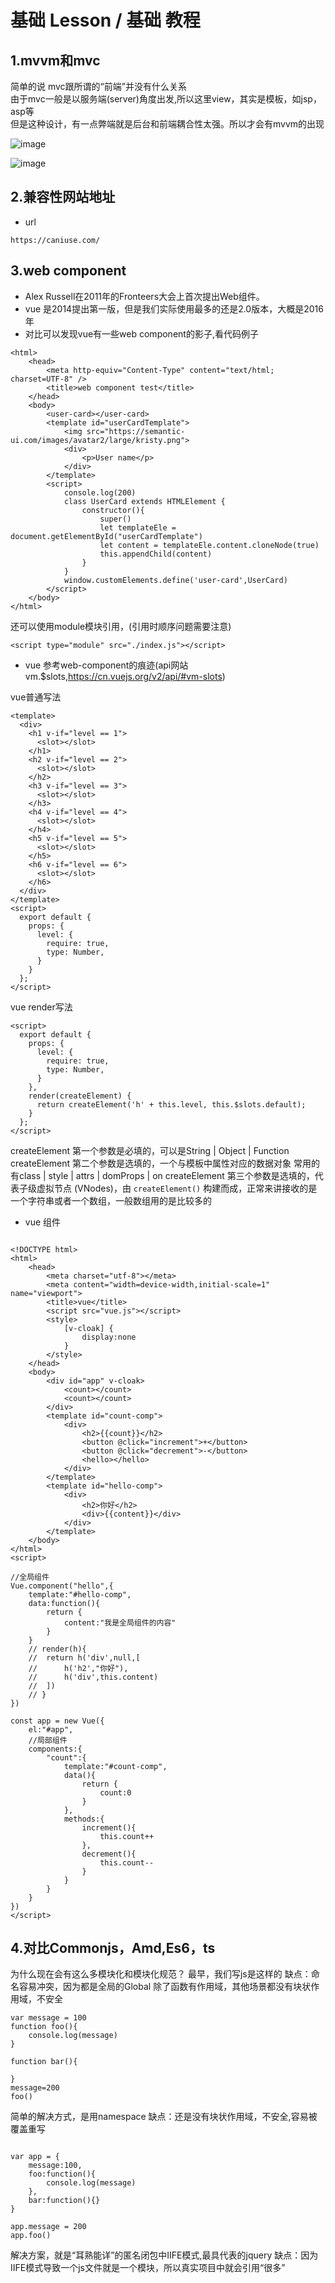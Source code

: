 # 基础 Lesson / 基础 教程

## 1.mvvm和mvc

简单的说 mvc跟所谓的“前端”并没有什么关系  
由于mvc一般是以服务端(server)角度出发,所以这里view，其实是模板，如jsp，asp等  
但是这种设计，有一点弊端就是后台和前端耦合性太强。所以才会有mvvm的出现  

![image](https://woodyhello.com/assets/imgs/lesson/vue/mvc.png)

![image](https://woodyhello.com/assets/imgs/lesson/vue/mvvm.png)

## 2.兼容性网站地址

- url

```
https://caniuse.com/
```

## 3.web component

- Alex Russell在2011年的Fronteers大会上首次提出Web组件。
- vue 是2014提出第一版，但是我们实际使用最多的还是2.0版本，大概是2016年
- 对比可以发现vue有一些web component的影子,看代码例子
```
<html>
    <head>
        <meta http-equiv="Content-Type" content="text/html; charset=UTF-8" />
        <title>web component test</title>
    </head>
    <body>
        <user-card></user-card>
        <template id="userCardTemplate">
            <img src="https://semantic-ui.com/images/avatar2/large/kristy.png">
            <div>
                <p>User name</p>
            </div>
        </template>
        <script>
            console.log(200)
            class UserCard extends HTMLElement {
                constructor(){
                    super()
                    let templateEle = document.getElementById("userCardTemplate")
                    let content = templateEle.content.cloneNode(true)
                    this.appendChild(content)
                }
            }
            window.customElements.define('user-card',UserCard)
        </script>
    </body>
</html>
```

还可以使用module模块引用，(引用时顺序问题需要注意)

```
<script type="module" src="./index.js"></script>
```

- vue 参考web-component的痕迹(api网站vm.$slots,https://cn.vuejs.org/v2/api/#vm-slots)

vue普通写法
```
<template>
  <div>
    <h1 v-if="level == 1">
      <slot></slot>
    </h1>
    <h2 v-if="level == 2">
      <slot></slot>
    </h2>
    <h3 v-if="level == 3">
      <slot></slot>
    </h3>
    <h4 v-if="level == 4">
      <slot></slot>
    </h4>
    <h5 v-if="level == 5">
      <slot></slot>
    </h5>
    <h6 v-if="level == 6">
      <slot></slot>
    </h6>
  </div>
</template>
<script>
  export default {
    props: {
      level: {
        require: true,
        type: Number,
      }
    }
  };
</script>
```
vue render写法
```
<script>
  export default {
    props: {
      level: {
        require: true,
        type: Number,
      }
    },
    render(createElement) {
      return createElement('h' + this.level, this.$slots.default);
    }
  };
</script>
```
createElement 第一个参数是必填的，可以是String | Object | Function
createElement 第二个参数是选填的，一个与模板中属性对应的数据对象 常用的有class | style | attrs | domProps | on
createElement 第三个参数是选填的，代表子级虚拟节点 (VNodes)，由 `createElement()` 构建而成，正常来讲接收的是一个字符串或者一个数组，一般数组用的是比较多的

- vue 组件

```

<!DOCTYPE html>
<html>
	<head>
		<meta charset="utf-8"></meta>
		<meta content="width=device-width,initial-scale=1" name="viewport">
		<title>vue</title>
		<script src="vue.js"></script>
		<style>
			[v-cloak] {
				display:none
			}
		</style>
	</head>
	<body>
		<div id="app" v-cloak>	
			<count></count>
			<count></count>
		</div>
		<template id="count-comp">
			<div>
				<h2>{{count}}</h2>
				<button @click="increment">+</button>
				<button @click="decrement">-</button>
				<hello></hello>
			</div>
		</template>
		<template id="hello-comp">
			<div>
				<h2>你好</h2>
				<div>{{content}}</div>
			</div>
		</template>
	</body>
</html>
<script>

//全局组件
Vue.component("hello",{
	template:"#hello-comp",
	data:function(){
		return {
			content:"我是全局组件的内容"
		}
	}
    // render(h){
	// 	return h('div',null,[
	// 		h('h2',"你好"),
	// 		h('div',this.content)
	// 	])
	// }
})

const app = new Vue({
	el:"#app",
	//局部组件
	components:{
		"count":{
			template:"#count-comp",
			data(){
				return {
					count:0
				}
			},
			methods:{
				increment(){
					this.count++
				},
				decrement(){
					this.count--
				}
			}
		}
	}
})
</script>

```

## 4.对比Commonjs，Amd,Es6，ts

为什么现在会有这么多模块化和模块化规范？
最早，我们写js是这样的
缺点：命名容易冲突，因为都是全局的Global
     除了函数有作用域，其他场景都没有块状作用域，不安全
```
var message = 100
function foo(){
    console.log(message)
}

function bar(){

}
message=200
foo()
```
简单的解决方式，是用namespace
缺点：还是没有块状作用域，不安全,容易被覆盖重写
```

var app = {
    message:100,
    foo:function(){
        console.log(message)
    },
    bar:function(){}
}

app.message = 200
app.foo()
```
解决方案，就是“耳熟能详”的匿名闭包中IIFE模式,最具代表的jquery
缺点：因为IIFE模式导致一个js文件就是一个模块，所以真实项目中就会引用“很多”<script>标签
     在引用很多的<script>标签中，顺序(设计依赖关系)和升级问题
```
var app = (function(){
    var message = 100 //私有
    var foo = function(){
        console.log(message)
    }
    return {
        foo:foo
    }
  //  window.$ = {foo} //模仿jquery写法
})()
app.message = 200
app.foo()
```
- Commonjs
    导入导出
    导入：
    ```
    require('xx/xx')
    ```
    导出：
    ```
    module.exports = xxx
    exports.x = xxx
    ```
    注意上面两种方式其实都是exports = {} ，只不过module.exports是整个替换，而exports.x是部分赋值
    缺点：版本问题，性能问题，以及大势所趋

- AMD
    代表作：angluarjs(1.0^)
    其实amd是old school的，明显能从iife模式和web-component种看出写法的相似性
    ```
    define(function(){
        return 模块
    })
    
    define(['module1','module2'],function(m1,m2){
        return 模块
    })
    
    require(['module1','module2'],function(m1,m2){
        
    })
    ```
    优点：异步依赖加载（解决了IIEF模式下的问题）
    缺点：工作量大，后期维护让人头痛，推出最早，所以历史问题很多
    
- ES
    | 版本   | 描述   | 
    | ------ | ------ | 
    | ES1, ES2, ES3, ES4 | 大家都认为ES6 和 ES2015 是同一个东西. |
    | ES5-2009 |  |
    | ES6 / ES2015 - 2015 | 起先被推广的名字是ES6。然而组委会要求ECMAScript必须做到 |
    | ES2016 (ES7) - 2016 | 每年做一次更新。由此，这个版本被更名为ES 2015，且每年都 |
    | ES2017 (ES8) - 2017 | 需要更新，并命名为当前年的后缀。|

## 5.闭包(Closure) 立即执行(IIFE-Immediately-invoked Function Expression) （面试）

- 只有func有块级作用域，例如if for是没有块级作用域
- 在es5 或是说 es6之前，大家使用闭包来避免只有func有块级作用域的带来的bug
- es6 之后 也可以使用 const let 解决，这样比起闭包简单，也易于理解
- 闭包和IIFE 容易被混淆，IIFE核心是闭包，一般我们说的闭包其实是IIFE

```
function makeFunc() {
    var name = "Mozilla";
    function displayName() {
        alert(name);
    }
    return displayName;
}

var myFunc = makeFunc();
myFunc();
```
例子
```

<!DOCTYPE html>
<html>
	<head>
		<meta charset="utf-8"></meta>
		<meta content="width=device-width,initial-scale=1" name="viewport">
		<title>闭包</title>
	</head>
	<body>
		<button>按钮1</button>
		<button>按钮2</button>
		<button>按钮3</button>
	</body>
</html>
<script>
    //闭包
    // function C() {
    //     var count = 0 ;
    // }
    // console.log(count)

    // function C(){
    //     var count = 0
    //     return {
    //         count
    //     }
    // }
    // var Cc = C()
    // console.log(Cc.count)

    // function C() {
    //     var count = 0 ;
    //     var res = function (){
    //         count++
    //         console.log(count)
    //     }
    //     return res
    // }
    // var Cc = C()
    // Cc()
    // Cc()

    //块级作用域
    // es5里 js里只有函数有块级作用域
    // if (1==1) {
    //     var test01_var = 10
    // }
    // console.log(test01_var)
    // function test01(){
    //     var test01_var = 10
    // }
    // console.log(test01_var)

    //进阶
    // var btns = document.getElementsByTagName("button")
    // for(var i = 0 ; i < btns.length ; i++){
    //     btns[i].addEventListener('click',function(){
    //         console.log("这是第",i,"按钮");
    //     })
    // }

    // for(let i = 0 ; i < btns.length ; i++){
    //     btns[i].addEventListener('click',function(){
    //         console.log("这是第",i,"按钮");
    //     })
    // }

    // for(var i = 0 ; i < btns.length ; i++){
    //     (function(i){
    //         btns[i].addEventListener('click',function(){
    //             console.log("这是第",i,"按钮");
    //         })
    //     })(i)
    // }

    // for(let i = 0 ; i < btns.length ; i++){
    //     (function(i){
    //         btns[i].addEventListener('click',function(){
    //             console.log("这是第",i,"按钮");
    //         })
    //     })(i)
    // }

</script>

```

## 6.属性访问，“键（key）”访问

    ```
    var myObject = {
        a: 2
    };

    myObject.a;		// 2

    myObject["a"];	// 2
    ```
    
   为了访问 myObject 在 位置 a 的值，我们需要使用 . 或 [ ] 操作符。.a 语法通常称为“属性（property）”访问，而 ["a"] 语法通常称为“键（key）”访问。在现实中，它们俩都访问相同的位置，
   而且会拿出相同的值2，所以这些术语可以互换使用。
    
   两种语法的主要区别在于，. 操作符后面需要一个 标识符（Identifier） 兼容的属性名，而 [".."] 语法基本可以接收任何兼容 UTF-8/unicode 的字符串作为属性名。
   举个例子，为了引用一个名为“Super-Fun!”的属性，你不得不使用 ["Super-Fun!"] 语法访问，因为 Super-Fun! 不是一个合法的 Identifier 属性名。
   而且，由于 [".."] 语法使用字符串的 值 来指定位置，这意味着程序可以动态地组建字符串的值。比如：
   ```
    var wantA = true;
    var myObject = {
        a: 2
    };

    var idx;

    if (wantA) {
        idx = "a";
    }

    // 稍后

    console.log( myObject[idx] ); // 2
   ```

## 7.计算型属性名(ES6)

   如果你需要将一个计算表达式作为一个键名称，那么刚刚描述的 myObject[..] 属性访问语法是十分有用的，比如 myObject[prefix + name]。但是当使用字面对象语法声明对象时则没有什么帮助。
   ES6 加入了计算型属性名，在一个字面对象声明的键名称位置，你可以指定一个表达式，用 [ ] 括起来：
   ```
   var prefix = "foo";

    var myObject = {
        [prefix + "bar"]: "hello",
        [prefix + "baz"]: "world"
    };

    myObject["foobar"]; // hello
    myObject["foobaz"]; // world
    
   ```
   计算型属性名的最常见用法，可能是用于 ES6 的 Symbol。
   ```
   let data = {
        a:1,
        b:2
    }

    const setValByKeyFromData = function(key,val){
        data = {
        ...data,
        [key]:val
        }
    }
    console.log(data)
    setValByKeyFromData('a',10)
    console.log(data)
   ```
   
## 8.构造器（Constructor）

类的实例由类的一种特殊方法构建，这个方法的名称通常与类名相同，称为 “构造器（constructor）”。这个方法的具体工作，就是初始化实例所需的所有信息（状态）。
在 JavaScrip t中，更合适的说法是，“构造器”是在前面 用 new 关键字调用的任何函数。
```
//es5 语法
"use strict";
var Polygon = /** @class */ (function () {
    function Polygon() {
        this.name = 'Polygon';
    }
    return Polygon;
}());
var poly1 = new Polygon();
console.log(poly1.name);

//es6 语法
class Polygon {
  constructor() {
    this.name = 'Polygon';
  }
}
const poly1 = new Polygon();

console.log(poly1.name);
// console.log(poly1.__proto__)
// console.log(poly1.__proto__.constructor)
```

## 9.__proto__

JavaScript 中的对象有一个内部属性，在语言规范中称为 __proto__，它只是一个其他对象的引用。几乎所有的对象在被创建时(new)，它的这个属性都被赋予了一个非null值。


## 10.prototype

所有的对象在被声明后，js引擎会赋予这个对象一个了非null的Prototype属性,而不是示例化（new）

```
function foo(){}
console.log(foo.prototype)
```


## 11.原型链（面试）

```
//构造函数
function Foo(){}
//这时Foo会有一个属性prototype,这个属性指向Foo的原型对象
//同时这个原型对象的construtor 指向Foo也就是构造函数

//实例化构造函数
let foo = new Foo()
//foo会有个属性__proto__，这个属性指向Foo的原型对象
//同时Foo原型对象的construtor 就是Foo的构造函数
```

## 12.for loop 几种形式（面试）

for for-in for-of foreach对比效率
- for 最快
- for-in 最慢
- for-of 写的最舒服
- foreach 特定场景时只能用它,效率也可以。好处：省略下标，在链表状态下效率会高一点

## 13.渐进式使用 为了了解原理和面试

简单尝试渐进性的使用方式，目的是了解vue的原理和面试的知识储备

```

<!DOCTYPE html>
<html>
	<head>
		<meta charset="utf-8"></meta>
		<meta content="width=device-width,initial-scale=1" name="viewport">
		<title>vue</title>
		<script src="https://cdn.jsdelivr.net/npm/vue"></script>
		<style>
			[v-cloak] {
				display:none;
			}
		</style>
	</head>
	<body>
		<div id="app" v-cloak>
            {{ message }}
        </div>
	</body>
</html>
<script>
	let App
	setTimeout(() => {
		App = new Vue({
			el:"#app",
			data:{
				message:"hello woody"
			}
		});
	}, 1000);
</script>

```

## 14.npx使用,不需要全局装vue,但初学者不建议

## 15.vue 生命周期

- 最好理解的场景是列表页面，根据生命周期在dom渲染完成后再去请求http api，不然会出现元素undefined错误，因为http是异步请求，有可能在dom还未渲染时，数据已经返回
- 在vue里生命周期暴露出来的方法如(beforeCreate created beforeMount mounted beforeupdate updated beforedestroy destroyed),这里在术语上是hook钩子函数，其实可以简单理解为callback回调函数

## 16.router histroy build 和 dev

- 不建议使用vue-router 的histroy-mode 形式，因为这种方式一般是为了后端渲染的，如果是nginx发布的话，需要单独配置
- histroy-mode模式 在dev开发时是没有问题的，但打包build之后问题就显现出来。

## 17.vscode插件

- vetur
- vue-peek

## 18.nodejs，express优势，为什么要学这个

- 因为js可以使用回调函数函数，这样的话，在只请求无需cpu（逻辑计算）的接口场景中，nodejs可以发挥巨大优势。可以接口“无限的”的请求。
- 那为什么传统后端语法没有这个优势呢，拿java，golang举例，一般情况是一个请求对应后台一个全生命周期，直到后台response后才算完成，为了解决并发问题会使用“信号量”，“load balancer负载均衡”解决，其实就是用队列和多线程解决，但是多线程会收到内存大小的限制

## 19.哈希表，hashmap （面试）

hash（散列、杂凑）函数，是将任意长度的数据映射到有限长度的域上。直观解释起来，就是对一串数据m进行杂糅，输出另一段固定长度的数据h，作为这段数据的特征（指纹）。

哈希表是除了数组之外，最常见的数据结构，几乎所有的语言都会有数组和哈希表这两种集合元素，有的语言将数组实现成列表，有的语言将哈希表称作结构体或者字典，但是它们是两种设计集合元素的思路，数组用于表示元素的序列，而哈希表示的是键值对之间映射关系，只是不同语言的叫法和实现稍微有些不同。

ES6中的Map是新增的一种数据结构。它类似对象，但是对象的键只能是字符串，Map的键不限定是字符串，Map的键可以是一个
对象，可以是布尔值等。Map提供"值-值"的对应关系，是一种Hash结构，但实际上ES6又比传统Hash多了一些特性。

理想状态下的hash要求哈希函数输出范围大于输入范围，但是由于键的数量会远远大于映射的范围，所以在实际使用时，这个理想的结果是不可能实现的。
现实状态是，输入范围基本都大于输出范围。
解决方式：开放寻址法和拉链法（不过多介绍）
无论哪种方式，hash的性能都受装载因子影响
拿拉链法举例，装载因子越大，哈希的读写性能就越差，当哈希表的装载因子较大时就会触发哈希的扩容，创建更多的桶来存储哈希中的元素，保证性能不会出现严重的下降。如果有 1000 个桶的哈希表存储了 10000 个键值对，它的性能是保存 1000 个键值对的 1/10，但是仍然比在链表中直接读写好 1000 倍。

## 20.NaN !== NaN 为true

NaN 是一个非常特殊的值，它从来不会等于另一个 NaN 值（也就是，它从来不等于它自己）。实际上，它是唯一一个不具有反射性的值。所以，NaN !== NaN。

## leetcode刷题

## 可视化的简单算法
